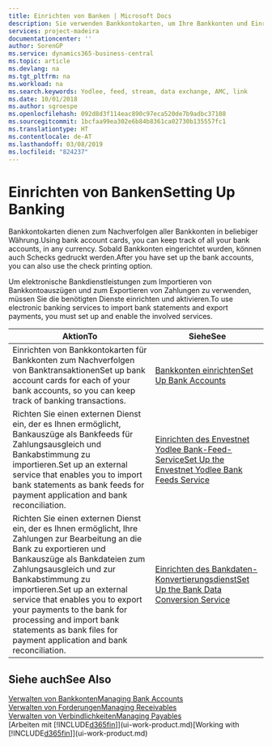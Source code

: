 ```yaml
---
title: Einrichten von Banken | Microsoft Docs
description: Sie verwenden Bankkontokarten, um Ihre Bankkonten und Einrichtungsbankfeeds, wie Yodlee, um Daten auszutauschen.
services: project-madeira
documentationcenter: ''
author: SorenGP
ms.service: dynamics365-business-central
ms.topic: article
ms.devlang: na
ms.tgt_pltfrm: na
ms.workload: na
ms.search.keywords: Yodlee, feed, stream, data exchange, AMC, link
ms.date: 10/01/2018
ms.author: sgroespe
ms.openlocfilehash: 092d8d3f114eac890c97eca520de7b9adbc37108
ms.sourcegitcommit: 1bcfaa99ea302e6b84b8361ca02730b135557fc1
ms.translationtype: HT
ms.contentlocale: de-AT
ms.lasthandoff: 03/08/2019
ms.locfileid: "824237"
---
```

# <a name="setting-up-banking"></a><span data-ttu-id="f2459-103">Einrichten von Banken</span><span class="sxs-lookup"><span data-stu-id="f2459-103">Setting Up Banking</span></span>
<span data-ttu-id="f2459-104">Bankkontokarten dienen zum Nachverfolgen aller Bankkonten in beliebiger Währung.</span><span class="sxs-lookup"><span data-stu-id="f2459-104">Using bank account cards, you can keep track of all your bank accounts, in any currency.</span></span> <span data-ttu-id="f2459-105">Sobald Bankkonten eingerichtet wurden, können auch Schecks gedruckt werden.</span><span class="sxs-lookup"><span data-stu-id="f2459-105">After you have set up the bank accounts, you can also use the check printing option.</span></span>

<span data-ttu-id="f2459-106">Um elektronische Bankdienstleistungen zum Importieren von Bankkontoauszügen und zum Exportieren von Zahlungen zu verwenden, müssen Sie die benötigten Dienste einrichten und aktivieren.</span><span class="sxs-lookup"><span data-stu-id="f2459-106">To use electronic banking services to import bank statements and  export payments, you must set up and enable the involved services.</span></span>

| <span data-ttu-id="f2459-107">Aktion</span><span class="sxs-lookup"><span data-stu-id="f2459-107">To</span></span> | <span data-ttu-id="f2459-108">Siehe</span><span class="sxs-lookup"><span data-stu-id="f2459-108">See</span></span> |
| --- | --- |
| <span data-ttu-id="f2459-109">Einrichten von Bankkontokarten für Bankkonten zum Nachverfolgen von Banktransaktionen</span><span class="sxs-lookup"><span data-stu-id="f2459-109">Set up bank account cards for each of your bank accounts, so you can keep track of banking transactions.</span></span> |[<span data-ttu-id="f2459-110">Bankkonten einrichten</span><span class="sxs-lookup"><span data-stu-id="f2459-110">Set Up Bank Accounts</span></span>](bank-how-setup-bank-accounts.md) |
| <span data-ttu-id="f2459-111">Richten Sie einen externen Dienst ein, der es Ihnen ermöglicht, Bankauszüge als Bankfeeds für Zahlungsausgleich und Bankabstimmung zu importieren.</span><span class="sxs-lookup"><span data-stu-id="f2459-111">Set up an external service that enables you to import bank statements as bank feeds for payment application and bank reconciliation.</span></span> |[<span data-ttu-id="f2459-112">Einrichten des Envestnet Yodlee Bank-Feed-Service</span><span class="sxs-lookup"><span data-stu-id="f2459-112">Set Up the Envestnet Yodlee Bank Feeds Service</span></span>](bank-how-setup-bank-statement-service.md) |
| <span data-ttu-id="f2459-113">Richten Sie einen externen Dienst ein, der es Ihnen ermöglicht, Ihre Zahlungen zur Bearbeitung an die Bank zu exportieren und Bankauszüge als Bankdateien zum Zahlungsausgleich und zur Bankabstimmung zu importieren.</span><span class="sxs-lookup"><span data-stu-id="f2459-113">Set up an external service that enables you to export your payments to the bank for processing  and import bank statements as bank files for payment application and bank reconciliation.</span></span> |[<span data-ttu-id="f2459-114">Einrichten des Bankdaten-Konvertierungsdienst</span><span class="sxs-lookup"><span data-stu-id="f2459-114">Set Up the Bank Data Conversion Service</span></span>](bank-how-setup-bank-data-conversion-service.md) |

## <a name="see-also"></a><span data-ttu-id="f2459-115">Siehe auch</span><span class="sxs-lookup"><span data-stu-id="f2459-115">See Also</span></span>
[<span data-ttu-id="f2459-116">Verwalten von Bankkonten</span><span class="sxs-lookup"><span data-stu-id="f2459-116">Managing Bank Accounts</span></span>](bank-manage-bank-accounts.md)  
[<span data-ttu-id="f2459-117">Verwalten von Forderungen</span><span class="sxs-lookup"><span data-stu-id="f2459-117">Managing Receivables</span></span>](receivables-manage-receivables.md)  
[<span data-ttu-id="f2459-118">Verwalten von Verbindlichkeiten</span><span class="sxs-lookup"><span data-stu-id="f2459-118">Managing Payables</span></span>](payables-manage-payables.md)  
<span data-ttu-id="f2459-119">[Arbeiten mit [!INCLUDE[d365fin](includes/d365fin_md.md)]](ui-work-product.md)</span><span class="sxs-lookup"><span data-stu-id="f2459-119">[Working with [!INCLUDE[d365fin](includes/d365fin_md.md)]](ui-work-product.md)</span></span>

